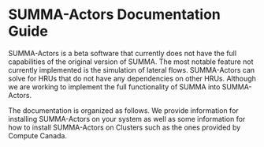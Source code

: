 # SUMMA-Actors Documentation Guide

SUMMA-Actors is a beta software that currently does not have the full capabilities of the original version of SUMMA. The most notable 
feature not currently implemented is the simulation of lateral flows. SUMMA-Actors can solve for HRUs that do not have any dependencies on other HRUs. Although we are working to implement the full functionality of SUMMA into SUMMA-Actors.

The documentation is organized as follows. We provide information for installing SUMMA-Actors on your system as well as some information for how to install SUMMA-Actors on Clusters such as the ones provided by Compute Canada.